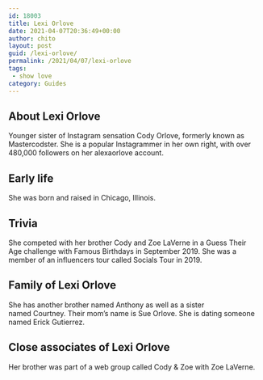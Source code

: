 ```yaml
---
id: 18003
title: Lexi Orlove
date: 2021-04-07T20:36:49+00:00
author: chito
layout: post
guid: /lexi-orlove/
permalink: /2021/04/07/lexi-orlove
tags:
 - show love
category: Guides
---
```

<!--Content-->



## About Lexi Orlove


  Younger sister of Instagram sensation Cody Orlove, formerly known as Mastercodster. She is a popular Instagrammer in her own right, with over 480,000 followers on her alexaorlove account. 

      
      
      
## Early life


  She was born and raised in Chicago, Illinois. 

      
      
      
## Trivia


  She competed with her brother Cody and Zoe LaVerne in a Guess Their Age challenge with Famous Birthdays in September 2019. She was a member of an influencers tour called Socials Tour in 2019. 

      
      
      
## Family of Lexi Orlove


  She has another brother named Anthony as well as a sister named Courtney. Their mom&#8217;s name is Sue Orlove. She is dating someone named Erick Gutierrez.

      
      
      
## Close associates of Lexi Orlove


  Her brother was part of a web group called Cody & Zoe with Zoe LaVerne.


